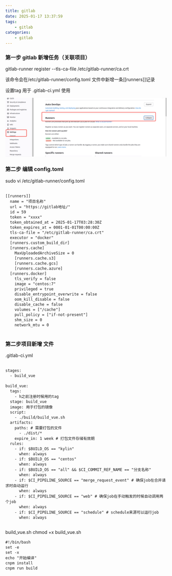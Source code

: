 ```yaml
---
title: gitlab
date: 2025-01-17 13:37:59
tags:
    - gitlab
categories:
    - gitlab
---
```



### 第一步 gitlab 新增任务（关联项目）

gitlab-runner register --tls-ca-file /etc/gitlab-runner/ca.crt

该命令会在/etc/gitlab-runner/config.toml 文件中新增一条[[runners]]记录

设置tag 用于 .gitlab-ci.yml 使用


![](../images/gitlab_01.png)


### 第二步 编辑 config.toml

sudo vi /etc/gitlab-runner/config.toml


```

[[runners]]
  name = "项目名称"
  url = "https://gitlab地址/"
  id = 59
  token = "xxxx"
  token_obtained_at = 2025-01-17T03:28:30Z
  token_expires_at = 0001-01-01T00:00:00Z
  tls-ca-file = "/etc/gitlab-runner/ca.crt"
  executor = "docker"
  [runners.custom_build_dir]
  [runners.cache]
    MaxUploadedArchiveSize = 0
    [runners.cache.s3]
    [runners.cache.gcs]
    [runners.cache.azure]
  [runners.docker]
    tls_verify = false
    image = "centos:7"
    privileged = true
    disable_entrypoint_overwrite = false
    oom_kill_disable = false
    disable_cache = false
    volumes = ["/cache"]
    pull_policy = ["if-not-present"]
    shm_size = 0
    network_mtu = 0


```



### 第二步项目新增 文件


.gitlab-ci.yml


```

stages:
  - build_vue

build_vue:
  tags:
    - h之前注册时候用的tag
  stage: build_vue
  image: 用于打包的镜像
  script:
    - ./build/build_vue.sh
  artifacts:
    paths: # 需要打包的文件
      - ./dist/*
    expire_in: 1 week # 打包文件存储有效期
  rules:
    - if: $BUILD_OS == "kylin"
      when: always
    - if: $BUILD_OS == "centos"
      when: always
    - if: $BUILD_OS == "all" && $CI_COMMIT_REF_NAME == "分支名称"
      when: always
    - if: $CI_PIPELINE_SOURCE == "merge_request_event" # 确保job在合并请求时自动运行
      when: always
    - if: $CI_PIPELINE_SOURCE == "web" # 确保job在手动触发的时候自动调用两个job
      when: always
    - if: $CI_PIPELINE_SOURCE == "schedule" # schedule来源可以运行job 
      when: always


```

build_vue.sh
chmod +x build_vue.sh

```
#!/bin/bash
set -e
set -x
echo "开始编译"
cnpm install
cnpm run build

```